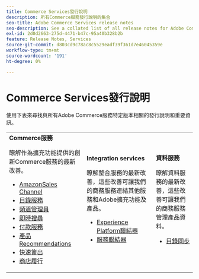 ```yaml
---
title: Commerce Services發行說明
description: 所有Commerce服務發行說明的集合
seo-title: Adobe Commerce Services release notes
seo-description: See a collated list of all release notes for Adobe Commerce Services and related data and integration services.
exl-id: 2d0d2663-275d-4471-b47c-95a40b328b2b
feature: Release Notes, Services
source-git-commit: d803cd9c78ac8c5529eadf39f361d7e46045359e
workflow-type: tm+mt
source-wordcount: '191'
ht-degree: 0%

---
```


# Commerce Services發行說明

使用下表來尋找與所有Adobe Commerce服務特定版本相關的發行說明和重要資訊。

<table>
  <tbody>
    <tr>
      <td><strong>Commerce服務</strong>
        <p>瞭解作為擴充功能提供的創新Commerce服務的最新改善。</p>
          <ul>
            <li><a href="https://experienceleague.adobe.com/docs/commerce-channels/amazon/release-notes.html">AmazonSales Channel</a></li>
            <li><a href="https://experienceleague.adobe.com/docs/commerce-merchant-services/catalog-service/release-notes.html">目錄服務</a></li>
            <li><a href="https://experienceleague.adobe.com/docs/commerce-channels/channel-manager/release-notes.html">頻道管理員</a></li>
            <li><a href="https://experienceleague.adobe.com/docs/commerce-merchant-services/live-search/release-notes.html">即時搜尋</a></li>
            <li><a href="https://experienceleague.adobe.com/docs/commerce-merchant-services/payment-services/release-notes.html">付款服務</a></li>
            <li><a href="https://experienceleague.adobe.com/docs/commerce-merchant-services/product-recommendations/release-notes.html">產品Recommendations</a></li>
            <li><a href="https://experienceleague.adobe.com/docs/commerce-merchant-services/quick-checkout/release-notes.html">快速簽出</a></li>
            <li><a href="https://experienceleague.adobe.com/docs/commerce-merchant-services/store-fulfillment/release-notes.html">商店履行</a></li>
          </ul>
        </td>
      <td><strong>Integration services</strong>
        <p>瞭解整合服務的最新改善，這些改善可讓我們的商務服務連結其他服務和Adobe擴充功能及產品。</p>
          <ul>
            <li><a href="https://experienceleague.adobe.com/docs/commerce-merchant-services/experience-platform-connector/release-notes.html">Experience Platform聯結器</a></li>
            <li><a href="https://experienceleague.adobe.com/docs/commerce-merchant-services/user-guides/saas.html">服務聯結器</a></li>
          </ul>
      </td>
      <td><strong>資料服務</strong>
        <p>瞭解資料服務的最新改善，這些改善可讓我們的商務服務管理產品資料。</p>
          <ul>
            <li><a href="https://experienceleague.adobe.com/docs/commerce-merchant-services/user-guides/data-services/catalog-sync.html">目錄同步</a></li>
          </ul>
      </td>
    </tr>
  </tbody>
</table>
